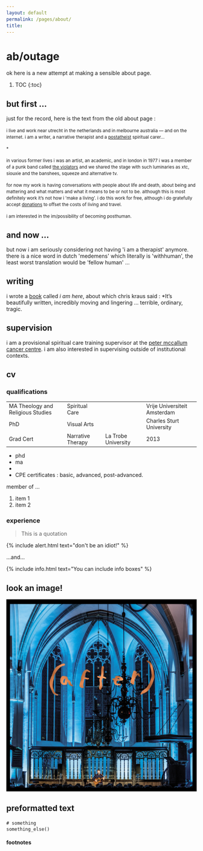 ```yaml
---
layout: default
permalink: /pages/about/
title: 
---
```


# ab/outage

ok here is a new attempt at making a sensible about page.

1. TOC
{:toc}

## but first ...

just for the record, here is the text from the old about page :

<small>i live and work near utrecht in the netherlands and in melbourne australia — and on the internet.
i am a writer, a narrative therapist and a [postatheist](https://drive.google.com/open?id=1-qnSdjorlKf_FZ__BwOmUAl-_9OlGpRefKDnjsUDPPk) spiritual carer... </small>

<small></small>

<small>*</small>

<small>in various former lives i was an artist, an academic, and in london in 1977 i was a member of a punk band called [the violators](https://punk77.co.uk/groups/violators.htm) and we shared the stage with such luminaries as xtc, siouxie and the banshees, squeeze and alternative tv. </small>

<small>for now my work is having conversations with people about life and death, about being and mattering and what matters and what it means to be or not to be. although this is most definitely work it’s not how i 'make a living'. i do this work for free, although i do gratefully accept [donations](https://www.paypal.me/johannesk) to offset the costs of living and travel.</small>

<small>i am interested in the im/possibility of becoming posthuman.</small>

## and now ...

but now i am seriously considering not having 'i am a therapist' anymore. there is a nice word in dutch 'medemens' which literally is 'withhuman', the least worst translation would be 'fellow human' ... 

## writing

i wrote a [book](https://docs.google.com/document/d/1RrVl_iYWO2gyPWlI6Nygl3Lpi0UuKfW3oYQDluI2huo/edit) called *i am here*, about which chris kraus said : *It’s beautifully written, incredibly moving and lingering … terrible, ordinary, tragic.



## supervision

i am a provisional spiritual care training supervisor at the [peter mccallum cancer centre](https://www.petermac.org/). i am also interested in supervising outside of institutional contexts.

## cv



### qualifications 

|   |   |   |   |
|-|-|-|-|
| MA Theology and Religious Studies | Spiritual Care | | Vrije Universiteit Amsterdam | 2016
| PhD | Visual Arts | | Charles Sturt University | 2012
| Grad Cert | Narrative Therapy | La Trobe University | 2013


- phd
- ma
- 
- CPE certificates : basic, advanced, post-advanced.

member of ...

1. item 1
1. item 2

### experience 

> This is a quotation

{% include alert.html text="don't be an idiot!" %}

...and...

{% include info.html text="You can include info boxes" %}

## look an image!

![](/images/after-mount-eerie.jpg "this image is 1.7mb?!")

## preformatted text

    # something
    something_else()

#### footnotes

[^1]: and this is a footnote.

